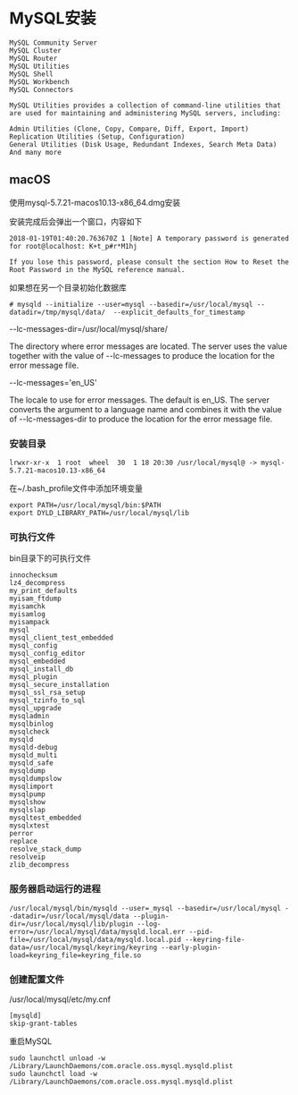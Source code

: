 # MySQL安装

```
MySQL Community Server
MySQL Cluster
MySQL Router
MySQL Utilities
MySQL Shell
MySQL Workbench
MySQL Connectors
```

```
MySQL Utilities provides a collection of command-line utilities that are used for maintaining and administering MySQL servers, including:

Admin Utilities (Clone, Copy, Compare, Diff, Export, Import)
Replication Utilities (Setup, Configuration)
General Utilities (Disk Usage, Redundant Indexes, Search Meta Data)
And many more
```

## macOS

使用mysql-5.7.21-macos10.13-x86_64.dmg安装

安装完成后会弹出一个窗口，内容如下

```
2018-01-19T01:40:20.763670Z 1 [Note] A temporary password is generated for root@localhost: K+t_p#r*M1hj

If you lose this password, please consult the section How to Reset the Root Password in the MySQL reference manual.
```

如果想在另一个目录初始化数据库

```
# mysqld --initialize --user=mysql --basedir=/usr/local/mysql --datadir=/tmp/mysql/data/  --explicit_defaults_for_timestamp
```

--lc-messages-dir=/usr/local/mysql/share/

The directory where error messages are located. The server uses the value together with the value of --lc-messages to produce the location for the error message file. 

--lc-messages='en_US'

The locale to use for error messages. The default is en_US. The server converts the argument to a language name and combines it with the value of --lc-messages-dir to produce the location for the error message file. 

### 安装目录

```
lrwxr-xr-x  1 root  wheel  30  1 18 20:30 /usr/local/mysql@ -> mysql-5.7.21-macos10.13-x86_64
```

在~/.bash_profile文件中添加环境变量

```
export PATH=/usr/local/mysql/bin:$PATH
export DYLD_LIBRARY_PATH=/usr/local/mysql/lib
```

### 可执行文件

bin目录下的可执行文件

```
innochecksum
lz4_decompress
my_print_defaults
myisam_ftdump
myisamchk
myisamlog
myisampack
mysql
mysql_client_test_embedded
mysql_config
mysql_config_editor
mysql_embedded
mysql_install_db
mysql_plugin
mysql_secure_installation
mysql_ssl_rsa_setup
mysql_tzinfo_to_sql
mysql_upgrade
mysqladmin
mysqlbinlog
mysqlcheck
mysqld
mysqld-debug
mysqld_multi
mysqld_safe
mysqldump
mysqldumpslow
mysqlimport
mysqlpump
mysqlshow
mysqlslap
mysqltest_embedded
mysqlxtest
perror
replace
resolve_stack_dump
resolveip
zlib_decompress
```

### 服务器启动运行的进程

```
/usr/local/mysql/bin/mysqld --user=_mysql --basedir=/usr/local/mysql --datadir=/usr/local/mysql/data --plugin-dir=/usr/local/mysql/lib/plugin --log-error=/usr/local/mysql/data/mysqld.local.err --pid-file=/usr/local/mysql/data/mysqld.local.pid --keyring-file-data=/usr/local/mysql/keyring/keyring --early-plugin-load=keyring_file=keyring_file.so
```

### 创建配置文件

/usr/local/mysql/etc/my.cnf

```
[mysqld]
skip-grant-tables
```

重启MySQL

```
sudo launchctl unload -w /Library/LaunchDaemons/com.oracle.oss.mysql.mysqld.plist
sudo launchctl load -w /Library/LaunchDaemons/com.oracle.oss.mysql.mysqld.plist
```
